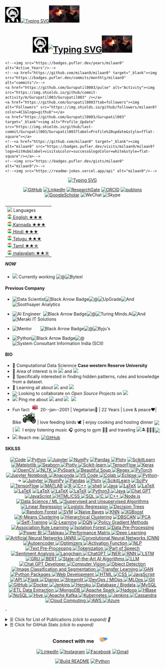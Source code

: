 
<img src="https://github.com/Gurupatil0003/Gurupatil0003/blob/main/de061af8b29c72b745e3fd3f5e16d4ab%20(1).png" width="50"/><a href="https://git.io/typing-svg"><img src="https://readme-typing-svg.demolab.com?font=Pacifico&size=28&pause=1000&random=false&width=435&lines=Hey+Nice+to+See+you" alt="Typing SVG"/><img src="https://github.com/Gurupatil0003/Gurupatil0003/blob/main/luffy-wano%20(1).gif" width="99"/>

<h1 align="center"><img src="https://github.com/Gurupatil0003/Gurupatil0003/blob/main/de061af8b29c72b745e3fd3f5e16d4ab%20(1).png" width="50"/><a href="https://git.io/typing-svg"><img src="https://readme-typing-svg.demolab.com?font=Pacifico&size=28&pause=1000&random=false&width=435&lines=Hey+Nice+to+See+you" alt="Typing SVG" /></a><img src="https://github.com/Gurupatil0003/Gurupatil0003/blob/main/luffy-wano%20(1).gif" width="99"/></h1>


<!--<p align="center"> 
    <img src="https://komarev.com/ghpvc/?username=Gurupatil003" alt="milaan9"/>       
    <!--<a href="https://github.com/milaan9?tab=repositories" target="_blank"><img src="https://badges.pufler.dev/repos/milaan9" alt="Repos"/></a>--> 
    <!--<img src="https://badges.pufler.dev/years/milaan9" alt="Active_Years"/>-->  
    <!--<a href="https://github.com/milaan9/milaan9" target="_blank"><img src="https://badges.pufler.dev/commits/monthly/milaan9" alt="commits"/>--> 
    <a href="https://github.com/Gurupatil0003/pulse" alt="Activity"><img src="https://img.shields.io/github/commit-activity/m/Gurupatil003/Gurupatil003" /></a>
    <a href="https://github.com/Gurupatil0003?tab=followers"><img alt="Followers" src="https://img.shields.io/github/followers/milaan9?color=4C1&logo=github"></a>
    <a href="https://github.com/Gurupatil0003/Gurupatil003" target="_blank"><img alt="Profile_Update" src="https://img.shields.io/github/last-commit/Gurupatil003/Gurupatil003?label=Profile%20update&style=fflat-square"></a>
    <!--<a href="https://github.com/milaan9" target="_blank"><img alt="milaan9" src="https://badges.pufler.dev/visits/milaan9/milaan9?logo=GitHub&label=visits&color=success&logoColor=white&style=flat-square"/></a>-->
    <!--<img src="https://badges.pufler.dev/gists/milaan9" alt="milaan9"/>-->
    <!--<img src="https://readme-jokes.vercel.app/api" alt="milaan9"/>-->
</p> 



<p align="center">
<a href="https://git.io/typing-svg"><img src="https://readme-typing-svg.demolab.com?font=Dancing+Script&weight=600&size=33&pause=1000&random=false&width=435&lines=I'm+Guranna+Gouda++;3%2B+years+of+Experience+As+a;Data+scientist+and+AI+developer" alt="Typing SVG" /></a></p>
</p>


<p align="center"> 
    <a href="https://github.com/Gurupatil0003" target="_blank"><img alt="GitHub" src="https://img.shields.io/badge/-@Gurupatil0003-181717?style=flat-square&logo=GitHub&logoColor=white"></a>
    <a href="https://www.linkedin.com/in/guranna-gouda-039870228/" target="_blank"><img alt="LinkedIn" src="https://img.shields.io/badge/-Guranna Gouda-0077B5?style=flat-square&logo=Linkedin&logoColor=white"></a>
    <a href="https://www.researchgate.net/profile/Gurupatil003" target="_blank"><img alt="ResearchGate" src="https://img.shields.io/badge/-Guranna&#8208;Gouda-00CCBB?style=flat-square&logo=ResearchGate&logoColor=white"></a>
    <a href="https://orcid.org/0000-0002-7596-407X" target="_blank"><img alt="ORCID" src="https://img.shields.io/badge/-Guranna Gouda0000&#8208;0002&#8208;7596&#8208;407X-A6CE39?style=flat-square&logo=ORCID&logoColor=white"></a>
    <a href="https://github.com/Gurupatil0003" target="_blank"><img alt="publons" src="https://img.shields.io/badge/-Guranna Gouda-336699?style=flat-square&logo=PUBLONS&logoColor=white"></a>
    <a href="https://scholar.google.com/citations?user=Gurupatil003&hl=en" target="_blank"><img alt="GoogleScholar" src="https://img.shields.io/badge/-Guranna Gouda-4885ED?style=flat-square&logo=Google-Scholar&logoColor=white"></a>
    <img alt="WeChat" src="https://img.shields.io/badge/-Gurupatil0003-4C1?style=flat-square&logo=wechat&logoColor=white"></a>
    <img alt="Skype" src="https://img.shields.io/badge/Gurupatil0003-blue?flat-square&logo=skype&logoColor=white"></a>
     <!--<a href="https://scholar.google.com/citations?user=TV396CYAAAAJ&hl=en" target="_blank"><img alt="Portfolio" src="https://img.shields.io/badge/-portfolio-%23?colorB=orange&style=flat-square&logo=&logoColor=white"></a>-->
    <!--<a href="https://milaan9.github.io/" target="_blank"><img alt="Portfolio" src="https://img.shields.io/badge/portfolio-web-%23.svg?colorB=orange&style=flat&&logo=&logoColor=white%22"></a>-->
    <!--<img alt="WeChat" src="https://img.shields.io/static/v1?label=WeChat&message=milaanparmar9&color=7BB32E&logo=wechat"/>-->
    <!--<img alt="QQ" src="https://img.shields.io/badge/QQ -3086215265-0099ff?style=fflat-square&labelColor=FFD43B"></a>-->
    <!--<img alt="mobile" src="https://img.shields.io/badge/📱 -+8613756537093-white?style=fflat-square&labelColor=white"></a>-->
    <!--<a href="https://wa.me/+79041599690" target="_blank"><img alt="WhatssApp" src="https://img.shields.io/badge/WhatsApp-%25D366.svg?&style=flat-square&logo=whatsapp&logoColor=white"></a>-->
</p> 

<table align="right">
    <tr><td><img src="https://github.com/milaan9/milaan9/blob/main/3898082.svg" width="25"> Languages</a></td></tr>
    <tr><td><a href="README.md"><img src="https://github.com/Gurupatil0003/Gurupatil0003/blob/main/3909444.png" height="15"> English ★★★</a></td></tr>
    <tr><td><a href="README_pt.md"><img src="https://github.com/Gurupatil0003/Gurupatil0003/blob/main/3909444.png" height="15"> Kannada ★★★</a></td></tr>
    <tr><td><a href="README_pt.md"><img src="https://github.com/Gurupatil0003/Gurupatil0003/blob/main/3909444.png" height="15"> Hindi ★★★</a></td></tr>
    <tr><td><a href="README_pt.md"><img src="https://github.com/Gurupatil0003/Gurupatil0003/blob/main/3909444.png" height="15"> Telugu ★★★</a></td></tr>
    <tr><td><a href="README_pt.md"><img src="https://github.com/Gurupatil0003/Gurupatil0003/blob/main/3909444.png" height="15"> Tamil ★★☆</a></td></tr>
    <tr><td><a href="README_pt.md"><img src="https://github.com/Gurupatil0003/Gurupatil0003/blob/main/3909444.png" height="15"> malayalam ★★☆</a></td></tr>

</table>


##### NOW
- <img src="https://github.com/TheDudeThatCode/TheDudeThatCode/blob/master/Assets/Developer.gif" width="28"> Currently working <img alt="@" src="https://img.shields.io/badge/@-red?style=flat-square&logoColor=white"><img alt="Bytexl" src="https://img.shields.io/badge/Bytexl-3498DB?style=flat-square"> 

#### Previous Company
- <img alt="Data Scientist" src="https://img.shields.io/badge/-Data%20Scientist-4E4E4E?style=flat-square&logo=data&logoColor=white"><img alt="Black Arrow Badge" src="https://img.shields.io/badge/→-000000?style=flat-square"><img alt="@" src="https://img.shields.io/badge/@-red?style=flat-square&logoColor=white"><img alt="UpGrade" src="https://img.shields.io/badge/UpGrade-3498DB?style=flat-square"><img alt="And" src="https://img.shields.io/badge/And-black?style=flat-square&logoColor=white"><img alt="Soothsayer Analytics" src="https://img.shields.io/badge/-Soothsayer%20Analytics-3498DB?style=flat-square&logo=data&logoColor=white">

- <img alt="AI Engineer" src="https://img.shields.io/badge/-AI%20Engineer-3498DB?style=flat-square&logo=ai&logoColor=white">&nbsp;&nbsp;<img alt="Black Arrow Badge" src="https://img.shields.io/badge/→-000000?style=flat-square"><img alt="@" src="https://img.shields.io/badge/@-red?style=flat-square&logoColor=white"><img alt="Turing Minds.Ai" src="https://img.shields.io/badge/-Turing%20Minds.Ai-4DB6AC?style=flat-square&logo=ai&logoColor=white"><img alt="And" src="https://img.shields.io/badge/And-black?style=flat-square&logoColor=white"><img alt="Meraki IT Solutions" src="https://img.shields.io/badge/Meraki%20IT%20Solutions-3498DB?style=flat-square"> 

- <img alt="Mentor" src="https://img.shields.io/badge/Mentor-yellow?style=flat-square">&nbsp;&nbsp;&nbsp;&nbsp;&nbsp;&nbsp;&nbsp;<img alt="Black Arrow Badge" src="https://img.shields.io/badge/→-000000?style=flat-square"><img alt="@" src="https://img.shields.io/badge/@-red?style=flat-square&logoColor=white"><img alt="Byju's" src="https://img.shields.io/badge/Byju's-3498DB?style=flat-square"></a>

- <img alt="Python" src="https://img.shields.io/badge/Full_Stack_Python_Developer-Red?style=flat-square"><img alt="Black Arrow Badge" src="https://img.shields.io/badge/→-red?style=flat-square"><img alt="@" src="https://img.shields.io/badge/@-red?style=flat-square&logoColor=white"><img alt="System Consultant Information India (SCII)" src="https://img.shields.io/badge/System_Consultant_Information_India_(SCII)-red?style=flat-square">




#### BIO

- 🏢 Computational Data Sciennce **Case western Reserve University**
- 🔭 Area of interest is in <img src="https://img.shields.io/badge/Pattern Recognition-green"> and <img src="https://img.shields.io/badge/Anomaly Identification-red">
- 🎯 Specifically interested in finding hidden patterns, rules and knowledge from a dataset.
- 🌱 Learning all about <img src="https://img.shields.io/badge/Artificial Intelligence-brown"> and <img src="https://img.shields.io/badge/Cyber Security-008080">
- <img align ='center' width ='27' src='https://media.giphy.com/media/LnQjpWaON8nhr21vNW/giphy.gif'> Looking to collaborate on *Open Source Projects* on <img src="https://img.shields.io/badge/Machine Learning-blue">
- <img src="https://github.com/SP-XD/SP-XD/blob/main/images/message.gif?raw=true" width="25"/> Ping me about <img src="https://img.shields.io/badge/Data Mining-yellow"> and <img src="https://img.shields.io/badge/Data Visualization-purple">
&nbsp;<img src="https://github.com/SP-XD/SP-XD/blob/main/images/lightning.gif?raw=true" width="12"/>&nbsp;&nbsp;
- Fun fact: <img src="https://github.com/Mouneshgouda/Mouneshgouda/blob/main/1307b8153968f6e9ce1020db5bab41e7.gif" width="25"/> 20--jan--2001 | Vegetarian🌿 | 22 Years | Love & peace❤️| Bike <img src="https://github.com/Gurupatil0003/Gurupatil0003/blob/main/Motorcycle-Bike.png" width="45"/>
 | love feeding birds 🕊 | enjoy cooking and hosting dinner <img align ='center' width ='20' src='https://media2.giphy.com/media/UQDSBzfyiBKvgFcSTw/giphy.gif?cid=ecf05e47p3cd513axbek3f56ti3jzizq8hincw20jauyyfyw&rid=giphy.gif'> |
 <img src="https://emojis.slackmojis.com/emojis/images/1621024394/39092/cat-roll.gif?1621024394" width="20" />&nbsp; I enjoy listening music 🎧 going to gym 🏋️‍♂️  and traveling <img src="https://media.giphy.com/media/VgCDAzcKvsR6OM0uWg/giphy.gif" width="30">🏝️🗻🌄🗿<img align ='center' width ='20' src="https://github.com/TheDudeThatCode/TheDudeThatCode/blob/master/Assets/Earth.gif" width="18">
- <img src="https://github.com/SP-XD/SP-XD/blob/main/images/letterbox.gif?raw=true" width="25"/> Reach me: <a href="mailto:gurupatil327@gmail.com" target="_blank"><img alt="GitHub" src="https://img.shields.io/badge/-gurupatil327@gmail.com-c14438?style=flat-square&logo=Gmail&logoColor=white"></a>


#### SKILSS
<p align="center">
    <a href="https://github.com/Gurupatil0003?tab=repositories" target="_blank"><img alt="Code" src="https://img.shields.io/badge/-code-000000?style=flat-square&logo=Plex&logoColor=white"></a>
    <a href="https://github.com/Gurupatil0003?tab=repositories&language=python" target="_blank"><img alt="Python" src="https://img.shields.io/badge/Python-FFD43B?style=flat-square&logo=python&logoColor=darkgreen"></a>
    <!--<a href="https://github.com/milaan9?tab=repositories&language=python" target="_blank"><img alt="Python" src="https://img.shields.io/badge/Python-★★★-lightgrey?style=flat-square&labelColor=FFD43B&logo=python&logoColor=darkgreen"></a>-->
    <a href="https://github.com/Gurupatil0003?tab=repositories&language=Jupyter Notebook" target="_blank"><img alt="Jupyter" src="https://img.shields.io/badge/Jupyter-F37626.svg?&style=flat-square&logo=Jupyter&logoColor=white"></a>
    <a href="https://github.com/Mouneshgouda" target="_blank"><img alt="NumPy" src="https://img.shields.io/badge/Numpy-777BB4?style=flat-square&logo=numpy&logoColor=white"></a>
    <a href="https://github.com/Gurupatil0003/10_Python_Pandas_Module" target="_blank"><img alt="Pandas" src="https://img.shields.io/badge/Pandas-2C2D72?style=flat-square&logo=pandas&logoColor=white"></a>
    <a href="https://github.com/Gurupatil0003/11_Python_Matplotlib_Module" target="_blank"><img alt="Ploty" src="https://img.shields.io/badge/Plotly-%233F4F75?style=flat-square&logo=plotly&logoColor=white"></a>
    <a href="https://github.com/Gurupatil0003/Python_Decision_Tree_and_Random_Forest" target="_blank"><img alt="ScikitLearn" src="https://img.shields.io/badge/scikit_learn-F7931E?style=flat-square&logo=scikit-learn&logoColor=white"></a>

<!-- Example for Matplotlib -->
<a href="https://github.com/Gurupatil0003" target="_blank">
<img alt="Matplotlib" src="https://img.shields.io/badge/-Matplotlib-11557C?style=flat-square&logo=matplotlib&logoColor=white">
</a>

<!-- Example for Seaborn -->
<a href="https://github.com/Gurupatil0003" target="_blank"> 
<img alt="Seaborn" src="https://img.shields.io/badge/-Seaborn-4EABD1?style=flat-square&logo=seaborn&logoColor=white">
</a>

<!-- Example for Plotly -->
<a href="https://github.com/Gurupatil0003" target="_blank">
<img alt="Plotly" src="https://img.shields.io/badge/-Plotly-3F4F75?style=flat-square&logo=plotly&logoColor=white">
</a>

<!-- Example for Scikit-learn -->
<a href="https://github.com/Gurupatil0003" target="_blank">
<img alt="Scikit-learn" src="https://img.shields.io/badge/-Scikit%20Learn-F7931E?style=flat-square&logo=scikit-learn&logoColor=white">
</a>

<!-- Example for TensorFlow -->
<a href="#" target="_blank">
<img alt="TensorFlow" src="https://img.shields.io/badge/-TensorFlow-FF6F61?style=flat-square&logo=tensorflow&logoColor=white">
</a>

<!-- Example for Keras -->
<a href="https://github.com/Gurupatil0003" target="_blank">
<img alt="Keras" src="https://img.shields.io/badge/-Keras-D00000?style=flat-square&logo=keras&logoColor=white">
</a>

<!-- Example for OpenCV -->
<a href="https://github.com/Gurupatil0003" target="_blank">
<img alt="OpenCV" src="https://img.shields.io/badge/-OpenCV-5C3EE8?style=flat-square&logo=opencv&logoColor=white">
</a>


<!-- Example for NLTK -->
<a href="https://github.com/Gurupatil0003" target="_blank">
<img alt="NLTK" src="https://img.shields.io/badge/-NLTK-4E4E4E?style=flat-square&logo=nltk&logoColor=white">
</a>

<!-- Example for PySpark -->
<a href="https://github.com/Gurupatil0003" target="_blank">
<img alt="PySpark" src="https://img.shields.io/badge/-PySpark-E25A1C?style=flat-square&logo=apache-spark&logoColor=white">
</a>

<!-- Example for Beautiful Soup -->
<a href="https://github.com/Gurupatil0003" target="_blank">
  <img alt="Beautiful Soup" src="https://img.shields.io/badge/-Beautiful%20Soup-4E4E4E?style=flat-square&logo=python&logoColor=white">
</a>

<!-- Example for Regex -->
<a href="https://github.com/Gurupatil0003" target="_blank">
  <img alt="Regex" src="https://img.shields.io/badge/-Regex-4E4E4E?style=flat-square&logo=python&logoColor=white">
</a>

<!-- Example for PyTorch -->
<a href="https://github.com/Gurupatil0003" target="_blank">
  <img alt="PyTorch" src="https://img.shields.io/badge/-PyTorch-EE4C2C?style=flat-square&logo=pytorch&logoColor=white">
</a>

<!-- Example for Jupyter Notebook -->
<a href="https://github.com/Gurupatil0003" target="_blank">
  <img alt="Jupyter Notebook" src="https://img.shields.io/badge/-Jupyter%20Notebook-F37626?style=flat-square&logo=jupyter&logoColor=white">
</a>

<!-- Example for Anaconda -->
<a href="https://github.com/Gurupatil0003" target="_blank">
  <img alt="Anaconda" src="https://img.shields.io/badge/-Anaconda-44A833?style=flat-square&logo=anaconda&logoColor=white">
</a>

<!-- Example for VS Code -->
<a href="https://github.com/Gurupatil0003" target="_blank">
  <img alt="VS Code" src="https://img.shields.io/badge/-VS%20Code-007ACC?style=flat-square&logo=visual%20studio%20code&logoColor=white">
</a>

<!-- Example for Colab -->
<a href="https://github.com/Gurupatil0003" target="_blank">
  <img alt="Colab" src="https://img.shields.io/badge/-Colab-F9AB00?style=flat-square&logo=google%20colab&logoColor=white">
</a>

<!-- Example for Eclipse -->
<a href="https://github.com/Gurupatil0003" target="_blank">
  <img alt="Eclipse" src="https://img.shields.io/badge/-Eclipse-2C3E50?style=flat-square&logo=eclipse&logoColor=white">
</a>
<a href="https://github.com/Gurupatil0003" target="_blank"><img alt="Python" src="https://img.shields.io/badge/Python-★★★-lightgrey?style=flat-square&labelColor=FFD43B&logo=python&logoColor=darkgreen"></a>-->
    <a href="https://github.com/Gurupatil0003?tab=repositories&language=Jupyter Notebook" target="_blank"><img alt="Jupyter" src="https://img.shields.io/badge/Jupyter-F37626.svg?&style=flat-square&logo=Jupyter&logoColor=white"></a>
    <a href="https://github.com/Gurupatil0003" target="_blank"><img alt="NumPy" src="https://img.shields.io/badge/Numpy-777BB4?style=flat-square&logo=numpy&logoColor=white"></a>
    <a href="https://github.com/Gurupatil0003/10_Python_Pandas_Module" target="_blank"><img alt="Pandas" src="https://img.shields.io/badge/Pandas-2C2D72?style=flat-square&logo=pandas&logoColor=white"></a>
    <a href="https://github.com/Gurupatil0003/11_Python_Matplotlib_Module" target="_blank"><img alt="Ploty" src="https://img.shields.io/badge/Plotly-%233F4F75?style=flat-square&logo=plotly&logoColor=white"></a>
    <a href="https://github.com/Gurupatil0003/Python_Decision_Tree_and_Random_Forest" target="_blank"><img alt="ScikitLearn" src="https://img.shields.io/badge/scikit_learn-F7931E?style=flat-square&logo=scikit-learn&logoColor=white"></a>
    <a href="https://github.com/Gurupatil0003/93_Python_Data_Analytics_Projects" target="_blank"><img alt="SciPy" src="https://img.shields.io/badge/SciPy-%230C55A5?style=flat-square&logo=scipy&logoColor=white"></a>
    <a href="https://github.com/Gurupatil0003/93_Python_Data_Analytics_Projects" target="_blank"><img alt="TensorFlow" src="https://img.shields.io/badge/TensorFlow-FF6F00?style=flat-square&logo=TensorFlow&logoColor=white"></a>    
    <a href="https://github.com/Gurupatil0003?tab=repositories&language=matlab" target="_blank"><img alt="MATLAB" src="https://img.shields.io/badge/-MATLAB-fb4f14?style=flat-square&logo=Mathworks&logoColor=white"></a>
    <a href="https://github.com/Gurupatil0003?tab=repositories&language=r" target="_blank"><img alt="R" src="https://img.shields.io/badge/-R-276DC3?style=flat-square&logo=R&logoColor=white"></a>
    <a href="https://github.com/Gurupatil0003?tab=repositories&language=c%2B%2B" target="_blank"><img alt="C++" src="https://img.shields.io/badge/-C%2B%2B-00599C?style=flat-square&logo=C%2B%2B&logoColor=white"></a>
    <a href="https://github.com/Gurupatil0003?tab=repositories&language=shell" target="_blank"><img alt="shell" src="https://img.shields.io/badge/-shell-5391FE?style=flat-square&logo=PowerShell&logoColor=white"></a>   
    <a href="https://github.com/Gurupatil0003?tab=repositories&language=TeX" target="_blank"><img alt="Java" src="https://img.shields.io/badge/-LaTeX-008080?style=flat-square&logo=LaTeX&logoColor=white"></a>
    <a href="https://github.com/Gurupatil0003?tab=repositories&language=TeX" target="_blank"><img alt="LaTeX" src="https://img.shields.io/badge/Hadoop-%232A73CC?style=flat-square&logo=apache-hadoop&logoColor=white"></a>
    <a href="https://github.com/Gurupatil0003?tab=repositories&language=TeX" target="_blank"><img alt="LaTeX" src="https://img.shields.io/badge/Spark-%23E25A1C?style=flat-square&logo=apache-spark&logoColor=white"></a>
    <a href="https://github.com/Gurupatil0003?tab=repositories&language=TeX" target="_blank"><img alt="LaTeX" src="https://img.shields.io/badge/JavaScript-%23323330?style=flat-square&logo=javascript&logoColor=F7DF1E"></a>
    <a href="https://github.com/Gurupatil0003?tab=repositories&language=TeX" target="_blank"><img alt="LaTeX" src="https://img.shields.io/badge/CV-%233776AB?style=flat-square&logo=computer-vision&logoColor=white"></a>
    <a href="https://github.com/Gurupatil0003?tab=repositories&language=TeX" target="_blank"><img alt="LaTeX" src="https://img.shields.io/badge/LSTM-%23FF6F61?style=flat-square&logo=lstm&logoColor=white"></a>
    <a href="https://github.com/Gurupatil0003?tab=repositories&language=TeX" target="_blank"><img alt="LaTeX" src="https://img.shields.io/badge/LLM-%2344BFC8?style=flat-square&logo=llm&logoColor=white"></a>
    <!-- Example for Python3 -->
<a href="https://github.com/Gurupatil0003?tab=repositories&language=python" target="_blank">
  <img alt="Python3" src="https://img.shields.io/badge/-Python3-3776AB?style=flat-square&logo=python&logoColor=white">
</a>

<!-- Example for Java -->
<a href="https://github.com/Gurupatil0003?tab=repositories&language=java" target="_blank">
  <img alt="Java" src="https://img.shields.io/badge/-Java-007396?style=flat-square&logo=java&logoColor=white">
</a>

<!-- Repeat the structure for other technologies and skills -->

<!-- Example for Chat GPT -->
<a href="https://github.com/Gurupatil0003?tab=repositories&language=python" target="_blank">
  <img alt="Chat GPT" src="https://img.shields.io/badge/-Chat%20GPT-4DB6AC?style=flat-square&logo=python&logoColor=white">
</a>

<!-- Example for JavaScript -->
<a href="https://github.com/Gurupatil0003?tab=repositories&language=javascript" target="_blank">
  <img alt="JavaScript" src="https://img.shields.io/badge/-JavaScript-F7DF1E?style=flat-square&logo=javascript&logoColor=black">
</a>

<!-- Example for HTML/CSS -->
<a href="https://github.com/Gurupatil0003?tab=repositories&language=html" target="_blank">
  <img alt="HTML/CSS" src="https://img.shields.io/badge/-HTML%2FCSS-E34F26?style=flat-square&logo=html5&logoColor=white">
</a>

<!-- Example for SQL -->
<a href="https://github.com/Gurupatil0003?tab=repositories&language=sql" target="_blank">
  <img alt="SQL" src="https://img.shields.io/badge/-SQL-4479A1?style=flat-square&logo=postgresql&logoColor=white">
</a>

<!-- Repeat the structure for other technologies and skills -->

<!-- Example for C -->
<a href="https://github.com/Gurupatil0003?tab=repositories&language=c" target="_blank">
  <img alt="C" src="https://img.shields.io/badge/-C-A8B9CC?style=flat-square&logo=c&logoColor=black">
</a>

<!-- Example for C++ -->
<a href="https://github.com/Gurupatil0003?tab=repositories&language=cpp" target="_blank">
  <img alt="C++" src="https://img.shields.io/badge/-C++-00599C?style=flat-square&logo=cplusplus&logoColor=white">
</a>

<!-- Example for Node.js -->
<a href="https://github.com/Gurupatil0003?tab=repositories&language=nodejs" target="_blank">
  <img alt="Node.js" src="https://img.shields.io/badge/-Node.js-339933?style=flat-square&logo=node.js&logoColor=white">
</a>

<!-- Example for Data Science / Machine Learning -->
<a href="#" target="_blank">
  <img alt="Data Science / ML" src="https://img.shields.io/badge/-Data%20Science%20%2F%20ML-3498DB?style=flat-square&logo=python&logoColor=white">
</a>
<!-- Example for Supervised and Unsupervised Algorithms -->
<a href="#" target="_blank">
  <img alt="Supervised and Unsupervised Algorithms" src="https://img.shields.io/badge/-Supervised%20and%20Unsupervised%20Algorithms-4DB6AC?style=flat-square&logo=machine%20learning&logoColor=white">
</a>
<a href="#" target="_blank"><img alt="Linear Regression" src="https://img.shields.io/badge/-Linear%20Regression-3498DB?style=flat-square&logo=python&logoColor=white"></a>
<a href="#" target="_blank"><img alt="Logistic Regression" src="https://img.shields.io/badge/-Logistic%20Regression-4DB6AC?style=flat-square&logo=python&logoColor=white"></a>
<a href="#" target="_blank"><img alt="Decision Trees" src="https://img.shields.io/badge/-Decision%20Trees-2ECC71?style=flat-square&logo=python&logoColor=white"></a>
<a href="#" target="_blank"><img alt="Random Forest" src="https://img.shields.io/badge/-Random%20Forest-27AE60?style=flat-square&logo=python&logoColor=white"></a>
<a href="#" target="_blank"><img alt="SVM" src="https://img.shields.io/badge/-SVM-F39C12?style=flat-square&logo=python&logoColor=white"></a>
<a href="#" target="_blank"><img alt="Naive Bayes" src="https://img.shields.io/badge/-Naive%20Bayes-F7DC6F?style=flat-square&logo=python&logoColor=black"></a>
<a href="#" target="_blank"><img alt="KNN" src="https://img.shields.io/badge/-KNN-884EA0?style=flat-square&logo=python&logoColor=white"></a>
<a href="#" target="_blank"><img alt="XGBoost" src="https://img.shields.io/badge/-XGBoost-6A1B9A?style=flat-square&logo=xgboost&logoColor=white"></a>
<a href="#" target="_blank"><img alt="K-Means Clustering" src="https://img.shields.io/badge/-K--Means%20Clustering-3498DB?style=flat-square&logo=python&logoColor=white"></a>
<a href="#" target="_blank"><img alt="Hierarchical Clustering" src="https://img.shields.io/badge/-Hierarchical%20Clustering-2ECC71?style=flat-square&logo=python&logoColor=white"></a>
<a href="#" target="_blank"><img alt="DBSCAN" src="https://img.shields.io/badge/-DBSCAN-27AE60?style=flat-square&logo=python&logoColor=white"></a>
<a href="#" target="_blank"><img alt="PCA" src="https://img.shields.io/badge/-PCA-F39C12?style=flat-square&logo=python&logoColor=white"></a>
<a href="#" target="_blank"><img alt="Self-Training" src="https://img.shields.io/badge/-Self--Training-6A1B9A?style=flat-square&logo=python&logoColor=white"></a>
<a href="#" target="_blank"><img alt="Q-Learning" src="https://img.shields.io/badge/-Q--Learning-2ECC71?style=flat-square&logo=python&logoColor=white"></a>
<a href="#" target="_blank"><img alt="DQN" src="https://img.shields.io/badge/-DQN-27AE60?style=flat-square&logo=python&logoColor=white"></a>
<a href="#" target="_blank"><img alt="Policy Gradient Methods" src="https://img.shields.io/badge/-Policy%20Gradient%20Methods-F39C12?style=flat-square&logo=python&logoColor=white"></a>
<a href="#" target="_blank"><img alt="Association Rule Learning" src="https://img.shields.io/badge/-Association%20Rule%20Learning-884EA0?style=flat-square&logo=python&logoColor=white"></a>
<a href="#" target="_blank"><img alt="Isolation Forest" src="https://img.shields.io/badge/-Isolation%20Forest-6A1B9A?style=flat-square&logo=python&logoColor=white"></


<!-- Example for Data Pre-Processing -->
<a href="#" target="_blank">
  <img alt="Data Pre-Processing" src="https://img.shields.io/badge/-Data%20Pre%20Processing-3498DB?style=flat-square&logo=data&logoColor=white">
</a>
<!-- Example for Power BI -->
<a href="#" target="_blank">
  <img alt="Power BI" src="https://img.shields.io/badge/-Power%20BI-F2C811?style=flat-square&logo=power-bi&logoColor=black">
</a>
<!-- Example for Tableau -->
<a href="#" target="_blank">
  <img alt="Tableau" src="https://img.shields.io/badge/-Tableau-E97627?style=flat-square&logo=tableau&logoColor=white">
</a>

<!-- Example for Performance Matrix -->
<a href="#" target="_blank">
  <img alt="Performance Matrix" src="https://img.shields.io/badge/-Performance%20Matrix-2C3E50?style=flat-square&logo=performance&logoColor=white">
</a>

<!-- Example for Deep Learning -->
<a href="#" target="_blank">
  <img alt="Deep Learning" src="https://img.shields.io/badge/-Deep%20Learning-FF6F61?style=flat-square&logo=python&logoColor=white">
</a>
<!-- Example for Artificial Neural Networks (ANN) -->
<a href="#" target="_blank">
  <img alt="Artificial Neural Networks (ANN)" src="https://img.shields.io/badge/-ANN-FF6F61?style=flat-square&logo=neural%20network&logoColor=white">
</a>

<!-- Example for Convolutional Neural Networks (CNN) -->
<a href="#" target="_blank">
  <img alt="Convolutional Neural Networks (CNN)" src="https://img.shields.io/badge/-CNN-3498DB?style=flat-square&logo=neural%20network&logoColor=white">
</a>

<!-- Example for Autoencoder -->
<a href="#" target="_blank">
  <img alt="Autoencoder" src="https://img.shields.io/badge/-Autoencoder-2C3E50?style=flat-square&logo=neural%20network&logoColor=white">
</a>

<!-- Example for Optimizers -->
<a href="#" target="_blank">
  <img alt="Optimizers" src="https://img.shields.io/badge/-Optimizers-4DB6AC?style=flat-square&logo=neural%20network&logoColor=white">
</a>

<!-- Example for Activation Function -->
<a href="#" target="_blank">
  <img alt="Activation Function" src="https://img.shields.io/badge/-Activation%20Function-F7DF1E?style=flat-square&logo=neural%20network&logoColor=black">
</a>

<!-- Repeat the structure for the remaining technologies and skills -->

<!-- Example for NLP -->
<a href="#" target="_blank">
  <img alt="NLP" src="https://img.shields.io/badge/-NLP-4DB6AC?style=flat-square&logo=natural%20language%20processing&logoColor=white">
</a>
<!-- Example for Text Pre-Processing -->
<a href="#" target="_blank">
  <img alt="Text Pre-Processing" src="https://img.shields.io/badge/-Text%20Pre%20Processing-3498DB?style=flat-square&logo=nlp&logoColor=white">
</a>

<!-- Example for Tokenization -->
<a href="#" target="_blank">
  <img alt="Tokenization" src="https://img.shields.io/badge/-Tokenization-2C3E50?style=flat-square&logo=nlp&logoColor=white">
</a>

<!-- Example for Part of Speech -->
<a href="#" target="_blank">
  <img alt="Part of Speech" src="https://img.shields.io/badge/-Part%20of%20Speech-4DB6AC?style=flat-square&logo=nlp&logoColor=white">
</a>

<!-- Example for Sentiment Analysis -->
<a href="#" target="_blank">
  <img alt="Sentiment Analysis" src="https://img.shields.io/badge/-Sentiment%20Analysis-F7DC6F?style=flat-square&logo=nlp&logoColor=black">
</a>

<!-- Example for Langchain -->
<a href="#" target="_blank">
  <img alt="Langchain" src="https://img.shields.io/badge/-Langchain-3498DB?style=flat-square&logo=nlp&logoColor=white">
</a>

<!-- Example for ChatGPT -->
<a href="#" target="_blank">
  <img alt="ChatGPT" src="https://img.shields.io/badge/-ChatGPT-3498DB?style=flat-square&logo=nlp&logoColor=white">
</a>

<!-- Example for Named Entity Recognition (NER) -->
<a href="#" target="_blank">
  <img alt="NER" src="https://img.shields.io/badge/-NER-2C3E50?style=flat-square&logo=nlp&logoColor=white">
</a>

<!-- Example for Recurrent Neural Network (RNN) -->
<a href="#" target="_blank">
  <img alt="RNN" src="https://img.shields.io/badge/-RNN-4DB6AC?style=flat-square&logo=neural%20network&logoColor=white">
</a>

<!-- Example for Long Short-Term Memory (LSTM) -->
<a href="#" target="_blank">
  <img alt="LSTM" src="https://img.shields.io/badge/-LSTM-3498DB?style=flat-square&logo=neural%20network&logoColor=white">
</a>

<!-- Example for Gated Recurrent Unit (GRU) -->
<a href="#" target="_blank">
  <img alt="GRU" src="https://img.shields.io/badge/-GRU-2C3E50?style=flat-square&logo=neural%20network&logoColor=white">
</a>

<!-- Example for BERT -->
<a href="#" target="_blank">
  <img alt="BERT" src="https://img.shields.io/badge/-BERT-4DB6AC?style=flat-square&logo=nlp&logoColor=white">
</a>

<!-- Example for State-of-the-Art AI Algorithms -->
<a href="#" target="_blank">
  <img alt="State-of-the-Art AI Algorithms" src="https://img.shields.io/badge/-State%20of%20the%20Art%20AI%20Algorithms-F7DC6F?style=flat-square&logo=nlp&logoColor=black">
</a>

<!-- Example for LLM (Large Language Model) -->
<a href="#" target="_blank">
  <img alt="LLM" src="https://img.shields.io/badge/-LLM-3498DB?style=flat-square&logo=nlp&logoColor=white">
</a>

<!-- Example for Chat GPT Developer -->
<a href="#" target="_blank">
  <img alt="Chat GPT Developer" src="https://img.shields.io/badge/-Chat%20GPT%20Developer-2C3E50?style=flat-square&logo=nlp&logoColor=white">
</a>



<!-- Example for Computer Vision -->
<a href="#" target="_blank">
  <img alt="Computer Vision" src="https://img.shields.io/badge/-Computer%20Vision-2C3E50?style=flat-square&logo=opencv&logoColor=white">
</a>
<!-- Example for Object Detection -->
<a href="#" target="_blank">
  <img alt="Object Detection" src="https://img.shields.io/badge/-Object%20Detection-E74C3C?style=flat-square&logo=computer%20vision&logoColor=white">
</a>

<!-- Example for Image Classification and Segmentation -->
<a href="#" target="_blank">
  <img alt="Image Classification and Segmentation" src="https://img.shields.io/badge/-Image%20Classification%20and%20Segmentation-3498DB?style=flat-square&logo=computer%20vision&logoColor=white">
</a>

<!-- Example for Transfer Learning -->
<a href="#" target="_blank">
  <img alt="Transfer Learning" src="https://img.shields.io/badge/-Transfer%20Learning-2C3E50?style=flat-square&logo=computer%20vision&logoColor=white">
</a>

<!-- Example for Generative Adversarial Networks (GAN) -->
<a href="#" target="_blank">
  <img alt="GAN" src="https://img.shields.io/badge/-GAN-F7DC6F?style=flat-square&logo=computer%20vision&logoColor=black">
</a>

<!-- Repeat the structure for the remaining technologies and skills -->
<!-- Example for Python Packages -->
<a href="#" target="_blank">
  <img alt="Python Packages" src="https://img.shields.io/badge/-Python%20Packages-3776AB?style=flat-square&logo=python&logoColor=white">
</a>

<!-- Example for Web Development -->
<a href="#" target="_blank">
  <img alt="Web Development" src="https://img.shields.io/badge/-Web%20Development-3498DB?style=flat-square&logo=html5&logoColor=white">
</a>
<!-- Example for HTML -->
<a href="#" target="_blank">
  <img alt="HTML" src="https://img.shields.io/badge/-HTML-E34F26?style=flat-square&logo=html5&logoColor=white">
</a>

<!-- Example for CSS -->
<a href="#" target="_blank">
  <img alt="CSS" src="https://img.shields.io/badge/-CSS-1572B6?style=flat-square&logo=css3&logoColor=white">
</a>

<!-- Example for JavaScript -->
<a href="#" target="_blank">
  <img alt="JavaScript" src="https://img.shields.io/badge/-JavaScript-F7DF1E?style=flat-square&logo=javascript&logoColor=black">
</a>
<!-- Example for API -->
<a href="#" target="_blank">
  <img alt="API" src="https://img.shields.io/badge/-API-009688?style=flat-square&logo=api&logoColor=white">
</a>

<!-- Example for Flask -->
<a href="#" target="_blank">
  <img alt="Flask" src="https://img.shields.io/badge/-Flask-000000?style=flat-square&logo=flask&logoColor=white">
</a>

<!-- Example for Django -->
<a href="#" target="_blank">
  <img alt="Django" src="https://img.shields.io/badge/-Django-092E20?style=flat-square&logo=django&logoColor=white">
</a>

<!-- Example for Streamlit -->
<a href="#" target="_blank">
  <img alt="Streamlit" src="https://img.shields.io/badge/-Streamlit-FF4E00?style=flat-square&logo=streamlit&logoColor=white">
</a>

<!-- Example for DevOps and MlOps -->
<a href="#" target="_blank">
  <img alt="DevOps / MlOps" src="https://img.shields.io/badge/-DevOps%20%2F%20MlOps-2C3E50?style=flat-square&logo=devops&logoColor=white">
</a>
<!-- Example for MLOps -->
<a href="#" target="_blank">
  <img alt="MLOps" src="https://img.shields.io/badge/-MLOps-FF6F61?style=flat-square&logo=machine%20learning&logoColor=white">
</a>

<!-- Example for Git -->
<a href="#" target="_blank">
  <img alt="Git" src="https://img.shields.io/badge/-Git-F05032?style=flat-square&logo=git&logoColor=white">
</a>

<!-- Example for GitHub -->
<a href="#" target="_blank">
  <img alt="GitHub" src="https://img.shields.io/badge/-GitHub-181717?style=flat-square&logo=github&logoColor=white">
</a>

<!-- Example for Docker -->
<a href="#" target="_blank">
  <img alt="Docker" src="https://img.shields.io/badge/-Docker-2496ED?style=flat-square&logo=docker&logoColor=white">
</a>

<!-- Example for Jenkins -->
<a href="#" target="_blank">
  <img alt="Jenkins" src="https://img.shields.io/badge/-Jenkins-D24939?style=flat-square&logo=jenkins&logoColor=white">
</a>

<!-- Example for Heroku -->
<a href="#" target="_blank">
  <img alt="Heroku" src="https://img.shields.io/badge/-Heroku-430098?style=flat-square&logo=heroku&logoColor=white">
</a>

<!-- Repeat the structure for the remaining technologies and skills -->

<!-- Example for Database and Bigdata -->
<a href="#" target="_blank">
  <img alt="Database / Bigdata" src="https://img.shields.io/badge/-Database%20%2F%20Bigdata-3498DB?style=flat-square&logo=database&logoColor=white">
</a>
<!-- Example for MySQL -->
<a href="#" target="_blank">
  <img alt="MySQL" src="https://img.shields.io/badge/-MySQL-4479A1?style=flat-square&logo=mysql&logoColor=white">
</a>

<!-- Example for ETL Data Extraction -->
<a href="#" target="_blank">
  <img alt="ETL Data Extraction" src="https://img.shields.io/badge/-ETL%20Data%20Extraction-76C7C0?style=flat-square&logo=etl&logoColor=white">
</a>

<!-- Example for MongoDB -->
<a href="#" target="_blank">
  <img alt="MongoDB" src="https://img.shields.io/badge/-MongoDB-47A248?style=flat-square&logo=mongodb&logoColor=white">
</a>

<!-- Example for Apache Spark -->
<a href="#" target="_blank">
  <img alt="Apache Spark" src="https://img.shields.io/badge/-Apache%20Spark-E25A1C?style=flat-square&logo=apache-spark&logoColor=white">
</a>

<!-- Example for Hadoop -->
<a href="#" target="_blank">
  <img alt="Hadoop" src="https://img.shields.io/badge/-Hadoop-FF652F?style=flat-square&logo=hadoop&logoColor=white">
</a>

<!-- Example for HBase -->
<a href="#" target="_blank">
  <img alt="HBase" src="https://img.shields.io/badge/-HBase-2C3E50?style=flat-square&logo=hbase&logoColor=white">
</a>

<!-- Example for NoSQL -->
<a href="#" target="_blank">
  <img alt="NoSQL" src="https://img.shields.io/badge/-NoSQL-4DB6AC?style=flat-square&logo=nosql&logoColor=white">
</a>

<!-- Example for Hive -->
<a href="#" target="_blank">
  <img alt="Hive" src="https://img.shields.io/badge/-Hive-FDE74C?style=flat-square&logo=hive&logoColor=white">
</a>

<!-- Example for Apache Kafka -->
<a href="#" target="_blank">
  <img alt="Apache Kafka" src="https://img.shields.io/badge/-Apache%20Kafka-231F20?style=flat-square&logo=apache-kafka&logoColor=white">
</a>
<!-- Example for Kubernetes -->
<a href="https://kubernetes.io/" target="_blank">
  <img alt="Kubernetes" src="https://img.shields.io/badge/-Kubernetes-326CE5?style=flat-square&logo=kubernetes&logoColor=white">
</a>
<!-- Example for Jenkins -->
<a href="https://www.jenkins.io/" target="_blank">
  <img alt="Jenkins" src="https://img.shields.io/badge/-Jenkins-D24939?style=flat-square&logo=jenkins&logoColor=white">
</a>
<!-- Example for Cassandra -->
<a href="https://cassandra.apache.org/" target="_blank">
  <img alt="Cassandra" src="https://img.shields.io/badge/-Cassandra-1287B1?style=flat-square&logo=apache-cassandra&logoColor=white">
</a>

<!-- Example for Cloud Computing Technology -->
<a href="#" target="_blank">
  <img alt="Cloud Computing" src="https://img.shields.io/badge/-Cloud%20Computing-3498DB?style=flat-square&logo=cloud&logoColor=white">
</a>

<!-- Example for AWS -->
<a href="#" target="_blank">
  <img alt="AWS" src="https://img.shields.io/badge/-AWS-232F3E?style=flat-square&logo=amazon-aws&logoColor=white">
</a>

<!-- Example for Azure -->
<a href="#" target="_blank">
  <img alt="Azure" src="https://img.shields.io/badge/-Azure-0078D4?style=flat-square&logo=microsoft-azure&logoColor=white">
</a>




</p>
<p>
    -<!--https://github.com/alexandresanlim/Badges4-README.md-Profile-->
</p>

<details>
<summary><samp>&#9776;</samp> Click for List of Publications <i>(click to expand) 🔗 </i> </summary>
<br>  
    
📜Journal Articles
     
|No|   Title   |    DOI    |  Journal  |
|--|-----------|-----------|-----------|
|01| [*An Improved Integrated Clustering Learning Strategy Based on Three-Stage Affinity Propagation Algorithm with Density Peak Optimization Theory (2021)*](https://doi.org/10.1155/2021/6666619) |   <a href="https://doi.org/10.1155/2021/6666619" target="_blank"><img alt="DOI" width ='700px' src="https://img.shields.io/badge/DOI:-10.1155/2021/6666619-0099ff?style=fflat-square&labelColor=FFD43B"></a> | **[Complexity](https://www.hindawi.com/journals/complexity)** |
|02| [*Stock price forecasting based on LLE-BP neural network model (2020)*](https://doi.org/10.1016/j.physa.2020.124197) |   <a href="https://doi.org/10.1016/j.physa.2020.124197" target="_blank"><img alt="DOI" width ='700px' src="https://img.shields.io/badge/DOI:-10.1016/j.physa.2020.124197-0099ff?style=fflat-square&labelColor=FFD43B"></a> | **[Physica A: Statistical Mechanics and its Applications](https://www.sciencedirect.com/journal/physica-a-statistical-mechanics-and-its-applications)** |    
|03| [*REDPC: A residual error-based density peak clustering algorithm (2019)*](https://doi.org/10.1016/j.neucom.2018.06.087) |   <a href="https://doi.org/10.1016/j.neucom.2018.06.087" target="_blank"><img alt="DOI" width ='700px' src="https://img.shields.io/badge/DOI:-10.1016/j.neucom.2018.06.087-0099ff?style=fflat-square&labelColor=FFD43B"></a> | **[Neurocomputing](https://www.sciencedirect.com/journal/neurocomputing)** |     
|04| [*A Novel Density Peaks Clustering Halo Node Assignment Method based on K-Nearest Neighbor Theory (2019)*](https://doi.org/10.1109/access.2019.2957242) |   <a href="https://doi.org/10.1109/access.2019.2957242" target="_blank"><img alt="DOI" width ='700px' src="https://img.shields.io/badge/DOI:-10.1109/access.2019.2957242-0099ff?style=fflat-square&labelColor=FFD43B"></a> | **[IEEE Access](https://ieeeaccess.ieee.org/)** |
|05| [*FREDPC: A Feasible Residual Error-Based Density Peak Clustering Algorithm With the Fragment Merging Strategy (2019)*](https://doi.org/10.1109/access.2019.2926579) |   <a href="https://doi.org/10.1109/access.2019.2926579" target="_blank"><img alt="DOI" width ='700px' src="https://img.shields.io/badge/DOI:-10.1109/access.2019.2926579-0099ff?style=fflat-square&labelColor=FFD43B"></a> | **[IEEE Access](https://ieeeaccess.ieee.org/)** |
|06| [*Empirical likelihood based inference for generalized additive partial linear models (2018)*](https://doi.org/10.1016/j.amc.2018.06.050) |   <a href="https://doi.org/10.1016/j.amc.2018.06.050" target="_blank"><img alt="DOI" width ='700px' src="https://img.shields.io/badge/DOI:-10.1016/j.amc.2018.06.050-0099ff?style=fflat-square&labelColor=FFD43B"></a> | **[Applied Mathematics and Computation](https://www.sciencedirect.com/journal/applied-mathematics-and-computation)** |    
|07| [*GDPC: Gravitation-based Density Peaks Clustering algorithm (2018)*](https://doi.org/10.1016/j.physa.2018.02.084) |   <a href="https://doi.org/10.1016/j.physa.2018.02.084" target="_blank"><img alt="DOI" width ='700px' src="https://img.shields.io/badge/DOI:-10.1016/j.physa.2018.02.084-0099ff?style=fflat-square&labelColor=FFD43B"></a> | **[Physica A: Statistical Mechanics and its Applications](https://www.sciencedirect.com/journal/physica-a-statistical-mechanics-and-its-applications)** |     
|08| [*Pocket-switch-network based services optimization in crowdsourced delivery systems (2017)*](https://doi.org/10.1016/j.compeleceng.2017.05.034) |   <a href="https://doi.org/10.1016/j.compeleceng.2017.05.034" target="_blank"><img alt="DOI" width ='700px' src="https://img.shields.io/badge/DOI:-10.1016/j.compeleceng.2017.05.034-0099ff?style=fflat-square&labelColor=FFD43B"></a> | **[Computers & Electrical Engineering](https://www.sciencedirect.com/journal/computers-and-electrical-engineering)** |     
|09| [*Application of Modified OPTICS Algorithm in E-Commerce Sites Classification and Evaluation (2017)*](https://doi.org/10.4018/jeco.2016010106) |   <a href="https://doi.org/10.4018/jeco.2016010106" target="_blank"><img alt="DOI" width ='700px' src="https://img.shields.io/badge/DOI:-10.4018/jeco.2016010106-0099ff?style=fflat-square&labelColor=FFD43B"></a> | **[Journal of Electronic Commerce in Organizations](https://www.igi-global.com/gateway/journal/1076)** | 
|10| [*FP-ABC: Fast and Parallel ABC Based Energy-Efficiency Live VM Allocation Policy in Data Centers (2016)*](https://doi.org/10.1155/2016/9524379) |   <a href="https://doi.org/10.1155/2016/9524379" target="_blank"><img alt="DOI" width ='700px' src="https://img.shields.io/badge/DOI:-10.1155/2016/9524379-0099ff?style=fflat-square&labelColor=FFD43B"></a> | **[Scientific Programming](https://www.hindawi.com/journals/sp/)** |    
   
    
<br>  
    
📃 Conference Proceedings
|No|  Title  |  DOI  | Conference |
|--|---------|-------|------------|
|01| [*A novel density peak clustering algorithm based on squared residual error (2017)*](https://doi.org/10.1109/spac.2017.8304248) |   <a href="https://doi.org/10.1109/spac.2017.8304248" target="_blank"><img alt="DOI" width ='700px' src="https://img.shields.io/badge/DOI:-10.1109/spac.2017.8304248-0099ff?style=fflat-square&labelColor=FFD43B"></a> | **[2017 International Conference on Security, Pattern Analysis, and Cybernetics (SPAC)](https://ieeexplore.ieee.org/xpl/conhome/8300290/proceeding)** |
|02| [*A Prediction of Financial Distress for Listed Companies of the New tertiary board Based on Factor Analysis and Logistic Regression (2016)*](https://doi.org/10.2991/icemse-16.2016.6) |   <a href="https://doi.org/10.1109/spac.2017.8304248" target="_blank"><img alt="DOI" width ='700px' src="https://img.shields.io/badge/DOI:-10.2991/icemse&#8722;16.2016.6-0099ff?style=fflat-square&labelColor=FFD43B"></a> | **[Proceedings of the 2016 International Conference on Education, Management Science and Economics](https://www.atlantis-press.com/proceedings/icemse-16/articles)** |

<br>     
    
📖 Book Chapter
|No|  Title  |  DOI  | Book Chapter |
|--|---------|-------|--------------|
|01| [*Parameters Estimation of Regression Model Based on the Improved AFSA (2017)*](https://doi.org/10.1007/978-3-319-49568-2_3) |   <a href="https://doi.org/10.1007/978-3-319-49568-2_3" target="_blank"><img alt="DOI" width ='600px' src="https://img.shields.io/badge/DOI:-10.1007/978&#8722;3&#8722;319&#8722;49568&#8722;2&#95;3-0099ff?style=fflat-square&labelColor=FFD43B"></a> | **[Recent Developments in Intelligent Systems and Interactive Applications](https://www.springer.com/gp/book/9783319495675)** |    
    
    
    
</details>

<details>
<summary><samp>&#9776;</samp> Click for GitHub Stats <i>(click to expand)</i> </summary>
<p align="center">
    <img height="140em" src="https://github-readme-stats.vercel.app/api?username=Gurupatil0003&theme=jolly&show_icons=true" alt="Gurupatil003's Github readme stats">
    <a href="https://git.io/streak-stats"><img src="http://github-readme-streak-stats.herokuapp.com?user=Gurupatil0003&theme=nightfox&hide_border=true&type=png" alt="GitHub Streak" /></a>
</p>
</details>


<div align="center">
<h3> Connect with me<a href="https://gifyu.com/image/Zy2f"><img src="https://github.com/Gurupatil0003/Gurupatil0003/blob/main/Handshake.gif" width="60"></a>
</h3> 
<p align="center">
    <a href="https://www.linkedin.com/in/guranna-gouda-039870228/" target="_blank"><img alt="LinkedIn" width="25px" src="https://github.com/TheDudeThatCode/TheDudeThatCode/blob/master/Assets/Linkedin.svg"></a>
    <a href="https://www.instagram.com/" target="_blank"><img alt="Instagram" width="25px" src="https://github.com/TheDudeThatCode/TheDudeThatCode/blob/master/Assets/Instagram.svg"></a>
    <a href="https://www.facebook.com/" target="_blank"><img alt="Facebook" width="25px" src="https://upload.wikimedia.org/wikipedia/commons/5/51/Facebook_f_logo_%282019%29.svg"></a>
    <a href="mailto:milaanparmar9@gmail.com" target="_blank"><img alt="Gmail" width="25px" src="https://github.com/TheDudeThatCode/TheDudeThatCode/blob/master/Assets/Gmail.svg"></a> 
</p>  
    
<p align="center">
    <a href="https://github.com/Gurupatil0003/Gurupatil0003/actions"><img alt="Build README" src="https://github.com/milaan9/milaan9/workflows/Build%20README/badge.svg"></a>
    <a href="https://mybinder.org/v2/gh/jupyterlab/jupyterlab-demo/master?urlpath=lab" target="_blank"><img alt="Python" src="https://mybinder.org/badge_logo.svg"></a>
<!--https://mybinder.org/v2/gh/jupyterlab/jupyterlab-demo/master-->
</p>


<!--
[![DOI](https://zenodo.org/badge/200104059.svg)](https://zenodo.org/badge/latestdoi/200104059)
- 📄 [Resume](https://sudhanshu456.github.io/stages/updated_resume.pdf) 
![Sudhanshu Prajapati's github stats](https://github-readme-stats.vercel.app/api?username=sudhanshu456&show_icons=true)
[![Top Langs](https://github-readme-stats.vercel.app/api/top-langs/?username=sudhanshu456&layout=compact)](https://github.com/sudhanshu456)
- 💻Checkout my [portfolio](https://sudhanshu456.github.io/)
-->
